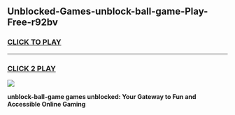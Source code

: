 
## Unblocked-Games-unblock-ball-game-Play-Free-r92bv
<h3>
<a href="https://premium76.site?title=unblock-ball-game&ref=09A">CLICK TO PLAY</a></h3>
<hr>

<h3>
<a href="https://premium76.site?title=unblock-ball-game&ref=09A">CLICK 2 PLAY</a>
  
</h3>

<a href="https://premium76.site?title=unblock-ball-game&ref=09A"><img src="https://clearcache.store/games.png"></a>


**unblock-ball-game games unblocked: Your Gateway to Fun and Accessible Online Gaming**
